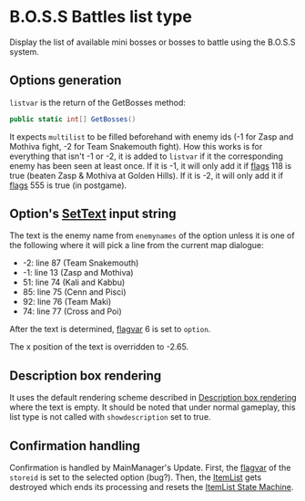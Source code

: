 # B.O.S.S Battles list type

Display the list of available mini bosses or bosses to battle using the B.O.S.S system.

## Options generation

`listvar` is the return of the GetBosses method:

```cs
public static int[] GetBosses()
```
It expects `multilist` to be filled beforehand with enemy ids (-1 for Zasp and Mothiva fight, -2 for Team Snakemouth fight). How this works is for everything that isn't -1 or -2, it is added to `listvar` if it the corresponding enemy has been seen at least once. If it is -1, it will only add it if [flags](../../Flags%20arrays/flags.md) 118 is true (beaten Zasp & Mothiva at Golden Hills). If it is -2, it will only add it if [flags](../../Flags%20arrays/flags.md) 555 is true (in postgame).

## Option's [SetText](../../SetText/SetText.md) input string

The text is the enemy name from `enemynames` of the option unless it is one of the following where it will pick a line from the current map dialogue:

* -2: line 87 (Team Snakemouth)
* -1: line 13 (Zasp and Mothiva)
* 51: line 74 (Kali and Kabbu)
* 85: line 75 (Cenn and Pisci)
* 92: line 76 (Team Maki)
* 74: line 77 (Cross and Poi)

After the text is determined, [flagvar](../../Flags%20arrays/flagvar.md) 6 is set to `option`.

The x position of the text is overridden to -2.65.

## Description box rendering

It uses the default rendering scheme described in [Description box rendering](../ShowItemList%20Life%20Cycle/Description%20box%20rendering.md) where the text is empty. It should be noted that under normal gameplay, this list type is not called with `showdescription` set to true.

## Confirmation handling

Confirmation is handled by MainManager's Update. First, the [flagvar](../../Flags%20arrays/flagvar.md) of the `storeid` is set to the selected option (bug?). Then, the [ItemList](../ItemList.md) gets destroyed which ends its processing and resets the [ItemList State Machine](../ItemList%20State%20Machine.md).
